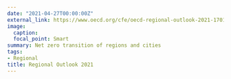 ```yaml
---
date: "2021-04-27T00:00:00Z"
external_link: https://www.oecd.org/cfe/oecd-regional-outlook-2021-17017efe-en.htm
image:
  caption: 
  focal_point: Smart
summary: Net zero transition of regions and cities
tags:
- Regional
title: Regional Outlook 2021
---
```

